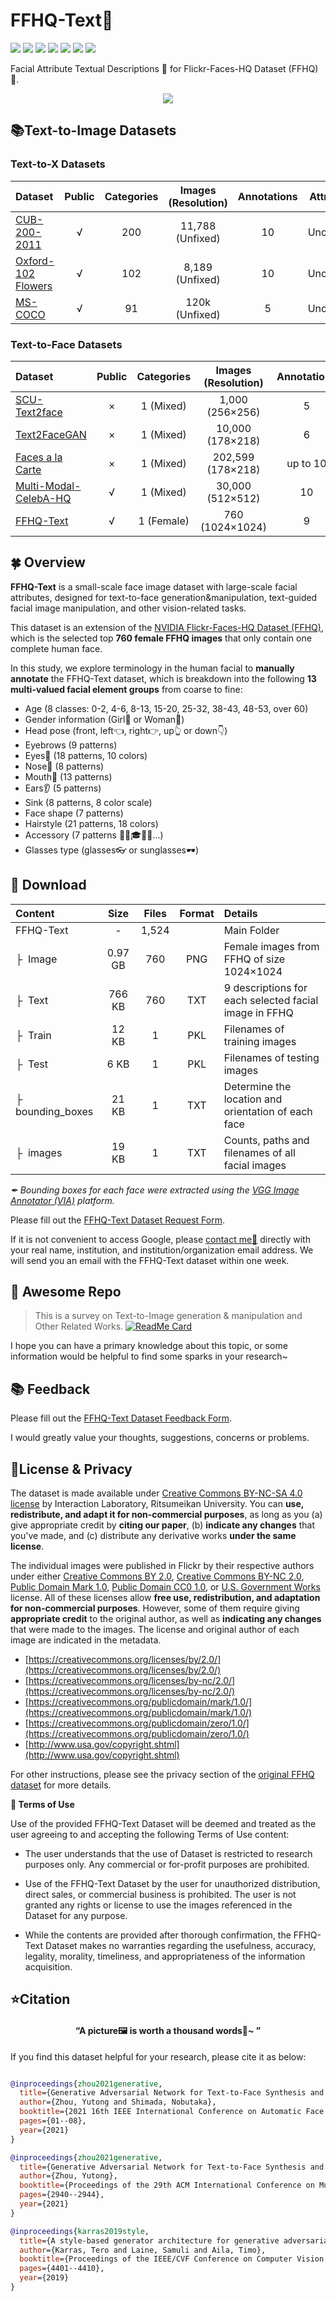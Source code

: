 # FFHQ-Text👸
![ ](https://img.shields.io/badge/Python-3.6-green.svg?style=plastic)
![ ](https://img.shields.io/badge/License-CC-green.svg?style=plastic)
![ ](https://img.shields.io/badge/Images-760-ff69b4.svg?style=plastic)
![ ](https://img.shields.io/badge/Resolution-1024x1024-ff69b4.svg?style=plastic)
![ ](https://img.shields.io/badge/Format-.png-ff69b4.svg?style=plastic)
![ ](https://img.shields.io/badge/Descriptions-760x9-blue.svg?style=plastic)
![ ](https://img.shields.io/badge/Format-.txt-blue.svg?style=plastic)

Facial Attribute Textual Descriptions 📃 for  Flickr-Faces-HQ Dataset (FFHQ) 👸.
<div align="center"><img src=./Pic/Overview.png></div>

## 📚Text-to-Image Datasets
### Text-to-X Datasets
| Dataset | Public | Categories | Images (Resolution) | Annotations | Attributes| Other Details
| :--- |  :-: |  :--: | :----: |  :--: |  :----: | :----------
| [CUB-200-2011](http://www.vision.caltech.edu/visipedia/papers/CUB_200_2011.pdf) | √ | 200 |11,788 (Unfixed) |10 |Uncounted | BBox, Segmentation...
| [Oxford-102 Flowers](https://www.robots.ox.ac.uk/~vgg/publications/2008/Nilsback08/nilsback08.pdf) | √ | 102 |8,189 (Unfixed) |10 |Uncounted | -
| [MS-COCO]() | √ | 91 |120k (Unfixed) |5 |Uncounted | BBox, Segmentation...

### Text-to-Face Datasets
| Dataset | Public | Categories | Images (Resolution) | Annotations | Attributes| Other Details
| :--- |  :-: |  :--: | :----: |  :--: |  :----: | :----------
| [SCU-Text2face](https://arxiv.org/pdf/1904.05729.pdf) | × |1 (Mixed) |1,000 (256&times;256) |5 |Uncounted | -
| [Text2FaceGAN](https://ieeexplore.ieee.org/document/8919389) | ×| 1 (Mixed) |10,000 (178&times;218) |6 |40 | -
| [Faces a la Carte](https://ieeexplore.ieee.org/abstract/document/9423291) | ×| 1 (Mixed) |202,599 (178&times;218) |up to 10 |40 | -
| [Multi-Modal-CelebA-HQ](https://ieeexplore.ieee.org/document/9578577) | √ | 1 (Mixed) |30,000 (512&times;512) |10 |38 | Mask, Sketches
| [FFHQ-Text](https://dl.acm.org/doi/abs/10.1145/3474085.3481026) | √ | 1 (Female) |760 (1024&times;1024) |9 |162 | BBox


## 🍀 Overview

**FFHQ-Text** is a small-scale face image dataset with large-scale facial attributes, designed for text-to-face generation&manipulation, text-guided facial image manipulation, and other vision-related tasks.

This dataset is an extension of the [NVIDIA Flickr-Faces-HQ Dataset (FFHQ)](https://github.com/NVlabs/ffhq-dataset), which is the selected top **760 female FFHQ images** that only contain one complete human face. 

In this study, we explore terminology in the human facial to **manually annotate** the FFHQ-Text dataset, which is breakdown into the following **13 multi-valued facial element groups** from coarse to fine:
* Age (8 classes: 0-2, 4-6, 8-13, 15-20, 25-32, 38-43, 48-53, over 60) 
* Gender information (Girl👧 or Woman👩) 
* Head pose (front, left👈, right👉, up👆 or down👇)
* Eyebrows (9 patterns)
* Eyes👀 (18 patterns, 10 colors)
* Nose👃 (8 patterns)
* Mouth👄 (13 patterns)
* Ears👂 (5 patterns)
* Sink (8 patterns, 8 color scale)
* Face shape (7 patterns)
* Hairstyle (21 patterns, 18 colors)
* Accessory (7 patterns 🧢🧣🎓👑👒...)
* Glasses type (glasses👓 or sunglasses🕶)

## 🎁 Download

| Content | Size | Files | Format | Details
| :--- |  :----:  |  :----: | :----: | :----------
| FFHQ-Text | - | 1,524 | | Main Folder
| &boxvr;&nbsp; Image | 0.97 GB | 760 | PNG | Female images from FFHQ of size 1024&times;1024
| &boxvr;&nbsp; Text | 766 KB | 760 | TXT | 9 descriptions for each selected facial image in FFHQ
| &boxvr;&nbsp; Train | 12 KB | 1 | PKL | Filenames of training images
| &boxvr;&nbsp; Test| 6 KB | 1 | PKL | Filenames of testing images
| &boxvr;&nbsp; bounding_boxes| 21 KB | 1 | TXT | Determine the location and orientation of each face 
| &boxvr;&nbsp; images| 19 KB | 1 | TXT | Counts, paths and filenames of all facial images

*✒ Bounding boxes for each face were extracted using the [VGG Image Annotator (VIA)](https://www.robots.ox.ac.uk/~vgg/software/via/) platform.*

Please fill out the [FFHQ-Text Dataset Request Form](https://forms.gle/LDTURuZLyN5if3jN9).

If it is not convenient to access Google, please [contact me📧](mailto:zhou@i.ci.ritsumei.ac.jp) directly with your real name, institution, and institution/organization email address. We will send you an email with the FFHQ-Text dataset within one week. 

## 🎉 Awesome Repo

>This is a survey on Text-to-Image generation & manipulation and Other Related Works.
>[![ReadMe Card](https://github-readme-stats.vercel.app/api/pin/?username=Yutong-Zhou-cv&repo=awesome-Text-to-Image&theme=swift)](https://github.com/Yutong-Zhou-cv/awesome-Text-to-Image)

I hope you can have a primary knowledge about this topic, or some information would be helpful to find some sparks in your research~

## 📚 Feedback

Please fill out the [FFHQ-Text Dataset Feedback Form](https://forms.gle/CmwdtNgrtc1QWyWNA).

I  would greatly value your thoughts, suggestions, concerns or problems.

## 📌License & Privacy

The dataset is made available under [Creative Commons BY-NC-SA 4.0 license](https://creativecommons.org/licenses/by-nc-sa/4.0/) by Interaction Laboratory, Ritsumeikan University. 
You can **use, redistribute, and adapt it for non-commercial purposes**, as long as you (a) give appropriate credit by **citing our paper**, (b) **indicate any changes** that you've made, and (c) distribute any derivative works **under the same license**.

The individual images were published in Flickr by their respective authors under either [Creative Commons BY 2.0](https://creativecommons.org/licenses/by/2.0/), [Creative Commons BY-NC 2.0](https://creativecommons.org/licenses/by-nc/2.0/), [Public Domain Mark 1.0](https://creativecommons.org/publicdomain/mark/1.0/), [Public Domain CC0 1.0](https://creativecommons.org/publicdomain/zero/1.0/), or [U.S. Government Works](http://www.usa.gov/copyright.shtml) license. All of these licenses allow **free use, redistribution, and adaptation for non-commercial purposes**. However, some of them require giving **appropriate credit** to the original author, as well as **indicating any changes** that were made to the images. The license and original author of each image are indicated in the metadata.

* [https://creativecommons.org/licenses/by/2.0/](https://creativecommons.org/licenses/by/2.0/)
* [https://creativecommons.org/licenses/by-nc/2.0/](https://creativecommons.org/licenses/by-nc/2.0/)
* [https://creativecommons.org/publicdomain/mark/1.0/](https://creativecommons.org/publicdomain/mark/1.0/)
* [https://creativecommons.org/publicdomain/zero/1.0/](https://creativecommons.org/publicdomain/zero/1.0/)
* [http://www.usa.gov/copyright.shtml](http://www.usa.gov/copyright.shtml)

For other instructions, please see the privacy section of the [original FFHQ dataset](https://github.com/NVlabs/ffhq-dataset) for more details.

**🎯 Terms of Use**

Use of the provided FFHQ-Text Dataset will be deemed and treated as the user agreeing to and accepting the following Terms of Use content:

* The user understands that the use of Dataset is restricted to research purposes only. Any commercial or for-profit purposes are prohibited.

* Use of the FFHQ-Text Dataset by the user for unauthorized distribution, direct sales, or commercial business is prohibited. The user is not granted any rights or license to use the images referenced in the Dataset for any purpose.

* While the contents are provided after thorough confirmation, the FFHQ-Text Dataset makes no warranties regarding the usefulness, accuracy, legality, morality, timeliness, and appropriateness of the information acquisition.


## ⭐Citation

#### <p align=center>“A picture🖼 is worth a thousand words📜~ ”</p>

If you find this dataset helpful for your research, please cite it as below:

```bibtex

@inproceedings{zhou2021generative,
  title={Generative Adversarial Network for Text-to-Face Synthesis and Manipulation with Pretrained BERT Model},
  author={Zhou, Yutong and Shimada, Nobutaka},
  booktitle={2021 16th IEEE International Conference on Automatic Face and Gesture Recognition (FG 2021)},
  pages={01--08},
  year={2021}
}

@inproceedings{zhou2021generative,
  title={Generative Adversarial Network for Text-to-Face Synthesis and Manipulation},
  author={Zhou, Yutong},
  booktitle={Proceedings of the 29th ACM International Conference on Multimedia},
  pages={2940--2944},
  year={2021}
}

@inproceedings{karras2019style,
  title={A style-based generator architecture for generative adversarial networks},
  author={Karras, Tero and Laine, Samuli and Aila, Timo},
  booktitle={Proceedings of the IEEE/CVF Conference on Computer Vision and Pattern Recognition},
  pages={4401--4410},
  year={2019}
}

```
